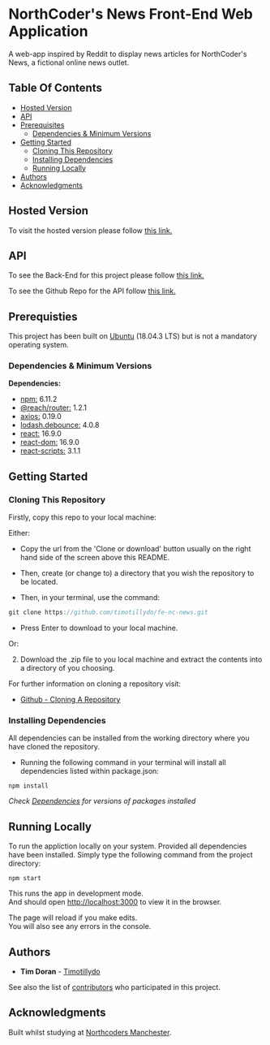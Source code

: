 # NorthCoder's News Front-End Web Application

A web-app inspired by Reddit to display news articles for NorthCoder's News, a fictional online news outlet.

## Table Of Contents

* [Hosted Version](#Hosted-Version)
* [API](#API)
* [Prerequisites](#Prerequisites)
  * [Dependencies & Minimum Versions](#Dependencies-&-Minimum-Versions)
* [Getting Started](#Getting-Started)
  * [Cloning This Repository](#Cloning-This-Repository)
  * [Installing Dependencies](#Installing-Dependencies)
  * [Running Locally](#Running-Locally)
* [Authors](#Authors)
* [Acknowledgments](#Acknowledgments)

## Hosted Version

To visit the hosted version please follow [this link.](https://timotillydo-fe-nc-news.netlify.com) 

## API

To see the Back-End for this project please follow [this link.](https://timotillydo-nc-news.herokuapp.com/api)

To see the Github Repo for the API follow [this link.](https://github.com/timotillydo/be-nc-news.git)

## Prerequisties

This project has been built on [Ubuntu](https://ubuntu.com) (18.04.3 LTS) but is not a mandatory operating system.

### Dependencies & Minimum Versions

**Dependencies:**
  * [npm:](https://www.npmjs.com) 6.11.2
  * [@reach/router:](https://reach.tech/router) 1.2.1
  * [axios:](https://www.npmjs.com/package/axios) 0.19.0
  * [lodash.debounce:](https://www.npmjs.com/package/lodash.debounce) 4.0.8
  * [react:](https://reactjs.org) 16.9.0
  * [react-dom:](https://reactjs.org) 16.9.0
  * [react-scripts:](https://reactjs.org) 3.1.1

## Getting Started

### Cloning This Repository

Firstly, copy this repo to your local machine: 

 Either: 

* Copy the url from the 'Clone or download' button usually on the right hand side of the screen above this README.

* Then, create (or change to) a directory that you wish the repository to be located.

* Then, in your terminal, use the command:

```js
git clone https://github.com/timotillydo/fe-nc-news.git
```
* Press Enter to download to your local machine.

Or:

2) Download the .zip file to you local machine and extract the contents into a directory of you choosing.

For further information on cloning a repository visit:

* [Github - Cloning A Repository](https://help.github.com/en/articles/cloning-a-repository)

### Installing Dependencies

All dependencies can be installed from the working directory where you have cloned the repository. 

* Running the following command in your terminal will install all dependencies listed within package.json: 

```
npm install
```
_Check [Dependencies](#Dependencies-&-Minimum-Versions) for versions of packages installed_

## Running Locally

To run the appliction locally on your system. Provided all dependencies have been installed. Simply type the following command from the project directory:

```
npm start
```

This runs the app in development mode.<br>
And should open [http://localhost:3000](http://localhost:3000) to view it in the browser.

The page will reload if you make edits.<br>
You will also see any errors in the console.

## Authors

* **Tim Doran** - [Timotillydo](https://github.com/timotillydo)

See also the list of [contributors](https://github.com/timotillydo/be-nc-news/graphs/contributors) who participated in this project.

<!-- ## License

This project is licensed under the MIT License - see the [LICENSE.md](LICENSE.md) file for details -->

## Acknowledgments

Built whilst studying at [Northcoders Manchester](https://northcoders.com).
